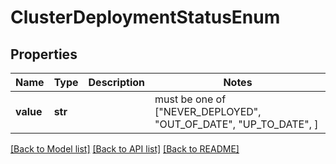 # ClusterDeploymentStatusEnum


## Properties
Name | Type | Description | Notes
------------ | ------------- | ------------- | -------------
**value** | **str** |  |  must be one of ["NEVER_DEPLOYED", "OUT_OF_DATE", "UP_TO_DATE", ]

[[Back to Model list]](../README.md#documentation-for-models) [[Back to API list]](../README.md#documentation-for-api-endpoints) [[Back to README]](../README.md)


